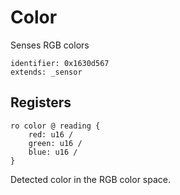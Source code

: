 # Color

Senses RGB colors

    identifier: 0x1630d567
    extends: _sensor

## Registers

    ro color @ reading {
        red: u16 /
        green: u16 /
        blue: u16 /
    }

Detected color in the RGB color space.

